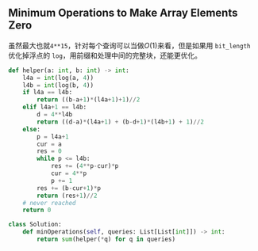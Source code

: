 ## Minimum Operations to Make Array Elements Zero

虽然最大也就`4**15`，针对每个查询可以当做$O(1)$来看，但是如果用 `bit_length` 优化掉浮点的 `log`，用前缀和处理中间的完整块，还能更优化。

```python
def helper(a: int, b: int) -> int:
    l4a = int(log(a, 4))
    l4b = int(log(b, 4))
    if l4a == l4b:
        return ((b-a+1)*(l4a+1)+1)//2
    elif l4a+1 == l4b:
        d = 4**l4b
        return ((d-a)*(l4a+1) + (b-d+1)*(l4b+1) + 1)//2
    else:
        p = l4a+1
        cur = a
        res = 0
        while p <= l4b:
            res += (4**p-cur)*p
            cur = 4**p
            p += 1
        res += (b-cur+1)*p
        return (res+1)//2
    # never reached
    return 0

class Solution:
    def minOperations(self, queries: List[List[int]]) -> int:
        return sum(helper(*q) for q in queries)
```